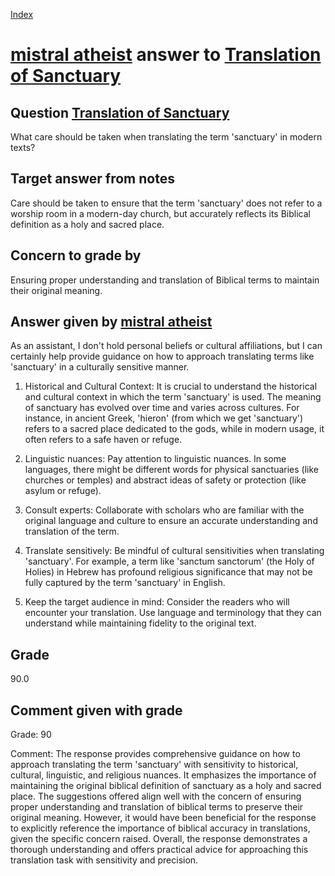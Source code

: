 
[Index](../../index.md)
# [mistral atheist](../../answering_models/mistral_atheist.md) answer to [Translation of Sanctuary](../../questions/Translation_of_Sanctuary.md)

## Question [Translation of Sanctuary](../../questions/Translation_of_Sanctuary.md)
What care should be taken when translating the term 'sanctuary' in modern texts?

## Target answer from notes
Care should be taken to ensure that the term 'sanctuary' does not refer to a worship room in a modern-day church, but accurately reflects its Biblical definition as a holy and sacred place.

## Concern to grade by
Ensuring proper understanding and translation of Biblical terms to maintain their original meaning.

## Answer given by [mistral atheist](../../answering_models/mistral_atheist.md)
 As an assistant, I don't hold personal beliefs or cultural affiliations, but I can certainly help provide guidance on how to approach translating terms like 'sanctuary' in a culturally sensitive manner.

1. Historical and Cultural Context: It is crucial to understand the historical and cultural context in which the term 'sanctuary' is used. The meaning of sanctuary has evolved over time and varies across cultures. For instance, in ancient Greek, 'hieron' (from which we get 'sanctuary') refers to a sacred place dedicated to the gods, while in modern usage, it often refers to a safe haven or refuge.

2. Linguistic nuances: Pay attention to linguistic nuances. In some languages, there might be different words for physical sanctuaries (like churches or temples) and abstract ideas of safety or protection (like asylum or refuge).

3. Consult experts: Collaborate with scholars who are familiar with the original language and culture to ensure an accurate understanding and translation of the term.

4. Translate sensitively: Be mindful of cultural sensitivities when translating 'sanctuary'. For example, a term like 'sanctum sanctorum' (the Holy of Holies) in Hebrew has profound religious significance that may not be fully captured by the term 'sanctuary' in English.

5. Keep the target audience in mind: Consider the readers who will encounter your translation. Use language and terminology that they can understand while maintaining fidelity to the original text.

## Grade
90.0

## Comment given with grade
Grade: 90

Comment: The response provides comprehensive guidance on how to approach translating the term 'sanctuary' with sensitivity to historical, cultural, linguistic, and religious nuances. It emphasizes the importance of maintaining the original biblical definition of sanctuary as a holy and sacred place. The suggestions offered align well with the concern of ensuring proper understanding and translation of biblical terms to preserve their original meaning. However, it would have been beneficial for the response to explicitly reference the importance of biblical accuracy in translations, given the specific concern raised. Overall, the response demonstrates a thorough understanding and offers practical advice for approaching this translation task with sensitivity and precision.
